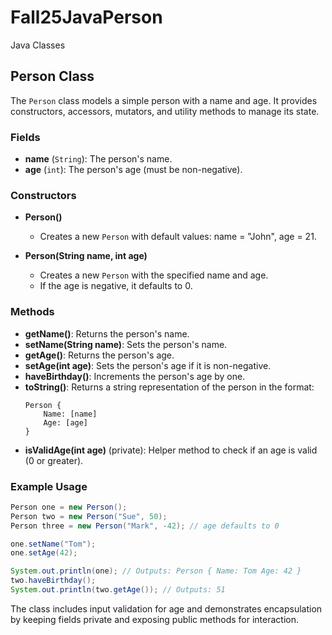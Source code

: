 # Fall25JavaPerson
Java Classes

## Person Class

The `Person` class models a simple person with a name and age. It provides constructors, accessors, mutators, and utility methods to manage its state.

### Fields

- **name** (`String`): The person's name.
- **age** (`int`): The person's age (must be non-negative).

### Constructors

- **Person()**
  - Creates a new `Person` with default values: name = "John", age = 21.

- **Person(String name, int age)**
  - Creates a new `Person` with the specified name and age.
  - If the age is negative, it defaults to 0.

### Methods

- **getName()**: Returns the person's name.
- **setName(String name)**: Sets the person's name.
- **getAge()**: Returns the person's age.
- **setAge(int age)**: Sets the person's age if it is non-negative.
- **haveBirthday()**: Increments the person's age by one.
- **toString()**: Returns a string representation of the person in the format:
  ```
  Person {
      Name: [name]
      Age: [age]
  }
  ```
- **isValidAge(int age)** (private): Helper method to check if an age is valid (0 or greater).

### Example Usage

```java
Person one = new Person();
Person two = new Person("Sue", 50);
Person three = new Person("Mark", -42); // age defaults to 0

one.setName("Tom");
one.setAge(42);

System.out.println(one); // Outputs: Person { Name: Tom Age: 42 }
two.haveBirthday();
System.out.println(two.getAge()); // Outputs: 51
```

The class includes input validation for age and demonstrates encapsulation by keeping fields private and exposing public methods for interaction.